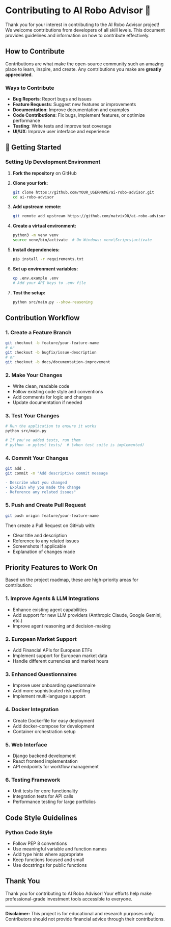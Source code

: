 # Contributing to AI Robo Advisor 🤖

Thank you for your interest in contributing to the AI Robo Advisor project! We welcome contributions from developers of all skill levels. This document provides guidelines and information on how to contribute effectively.

## How to Contribute

Contributions are what make the open-source community such an amazing place to learn, inspire, and create. Any contributions you make are **greatly appreciated**.

### Ways to Contribute

- **Bug Reports**: Report bugs and issues
- **Feature Requests**: Suggest new features or improvements
- **Documentation**: Improve documentation and examples
- **Code Contributions**: Fix bugs, implement features, or optimize performance
- **Testing**: Write tests and improve test coverage
- **UI/UX**: Improve user interface and experience

## 🚀 Getting Started

### Setting Up Development Environment

1. **Fork the repository** on GitHub

2. **Clone your fork:**
   ```bash
   git clone https://github.com/YOUR_USERNAME/ai-robo-advisor.git
   cd ai-robo-advisor
   ```

3. **Add upstream remote:**
   ```bash
   git remote add upstream https://github.com/matvix90/ai-robo-advisor.git
   ```

4. **Create a virtual environment:**
   ```bash
   python3 -m venv venv
   source venv/bin/activate  # On Windows: venv\Scripts\activate
   ```

5. **Install dependencies:**
   ```bash
   pip install -r requirements.txt
   ```

6. **Set up environment variables:**
   ```bash
   cp .env.example .env
   # Add your API keys to .env file
   ```

7. **Test the setup:**
   ```bash
   python src/main.py --show-reasoning
   ```

## Contribution Workflow

### 1. Create a Feature Branch

```bash
git checkout -b feature/your-feature-name
# or
git checkout -b bugfix/issue-description
# or
git checkout -b docs/documentation-improvement
```

### 2. Make Your Changes

- Write clean, readable code
- Follow existing code style and conventions
- Add comments for logic and changes
- Update documentation if needed

### 3. Test Your Changes

```bash
# Run the application to ensure it works
python src/main.py

# If you've added tests, run them
# python -m pytest tests/  # (when test suite is implemented)
```

### 4. Commit Your Changes

```bash
git add .
git commit -m "Add descriptive commit message

- Describe what you changed
- Explain why you made the change
- Reference any related issues"
```

### 5. Push and Create Pull Request

```bash
git push origin feature/your-feature-name
```

Then create a Pull Request on GitHub with:
- Clear title and description
- Reference to any related issues
- Screenshots if applicable
- Explanation of changes made

## Priority Features to Work On

Based on the project roadmap, these are high-priority areas for contribution:

### 1. Improve Agents & LLM Integrations
- Enhance existing agent capabilities
- Add support for new LLM providers (Anthropic Claude, Google Gemini, etc.)
- Improve agent reasoning and decision-making

### 2. European Market Support
- Add Financial APIs for European ETFs
- Implement support for European market data
- Handle different currencies and market hours

### 3. Enhanced Questionnaires
- Improve user onboarding questionnaire
- Add more sophisticated risk profiling
- Implement multi-language support

### 4. Docker Integration
- Create Dockerfile for easy deployment
- Add docker-compose for development
- Container orchestration setup

### 5. Web Interface
- Django backend development
- React frontend implementation
- API endpoints for workflow management

### 6. Testing Framework
- Unit tests for core functionality
- Integration tests for API calls
- Performance testing for large portfolios

## Code Style Guidelines

### Python Code Style
- Follow PEP 8 conventions
- Use meaningful variable and function names
- Add type hints where appropriate
- Keep functions focused and small
- Use docstrings for public functions

## Thank You

Thank you for contributing to AI Robo Advisor! Your efforts help make professional-grade investment tools accessible to everyone.

---

**Disclaimer:** This project is for educational and research purposes only. Contributors should not provide financial advice through their contributions.